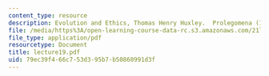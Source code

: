 ```yaml
---
content_type: resource
description: Evolution and Ethics, Thomas Henry Huxley.  Prolegomena (1894)
file: /media/https%3A/open-learning-course-data-rc.s3.amazonaws.com/21l-448j-darwin-and-design-fall-2003/79ec39f466c753d395b7b50860991d3f_lecture19.pdf
file_type: application/pdf
resourcetype: Document
title: lecture19.pdf
uid: 79ec39f4-66c7-53d3-95b7-b50860991d3f
---
```


